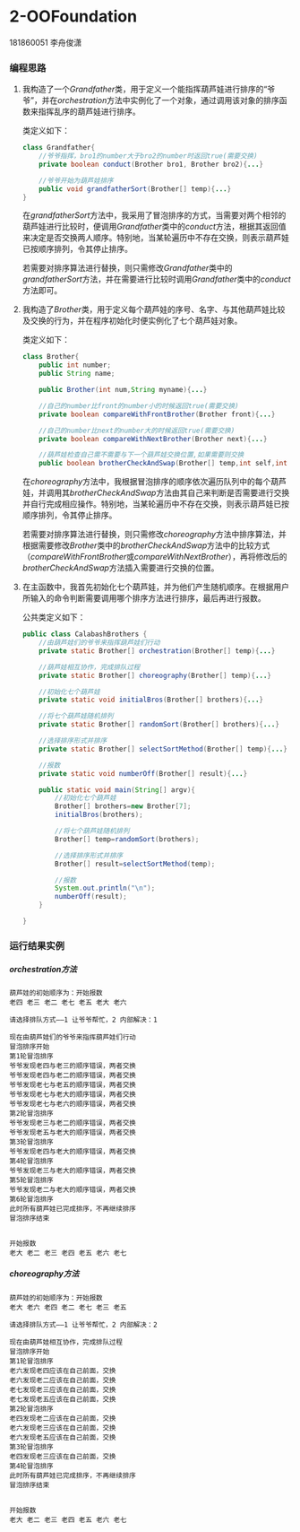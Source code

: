 # 2-OOFoundation

181860051	李舟俊潇



### 编程思路

1. 我构造了一个*Grandfather*类，用于定义一个能指挥葫芦娃进行排序的“爷爷”，并在*orchestration*方法中实例化了一个对象，通过调用该对象的排序函数来指挥乱序的葫芦娃进行排序。

   类定义如下：

   ```java
   class Grandfather{
       //爷爷指挥，bro1的number大于bro2的number时返回true(需要交换)
       private boolean conduct(Brother bro1, Brother bro2){...}
   
       //爷爷开始为葫芦娃排序
       public void grandfatherSort(Brother[] temp){...}
   }
   ```

   在*grandfatherSort*方法中，我采用了冒泡排序的方式，当需要对两个相邻的葫芦娃进行比较时，便调用*Grandfather*类中的*conduct*方法，根据其返回值来决定是否交换两人顺序。特别地，当某轮遍历中不存在交换，则表示葫芦娃已按顺序排列，令其停止排序。

   若需要对排序算法进行替换，则只需修改*Grandfather*类中的*grandfatherSort*方法，并在需要进行比较时调用*Grandfather*类中的*conduct*方法即可。

2. 我构造了*Brother*类，用于定义每个葫芦娃的序号、名字、与其他葫芦娃比较及交换的行为，并在程序初始化时便实例化了七个葫芦娃对象。

   类定义如下：

   ```java
   class Brother{
       public int number;
       public String name;
   
       public Brother(int num,String myname){...}
   
       //自己的number比front的number小的时候返回true(需要交换)
       private boolean compareWithFrontBrother(Brother front){...}
   
       //自己的number比next的number大的时候返回true(需要交换)
       private boolean compareWithNextBrother(Brother next){...}
   
       //葫芦娃检查自己需不需要与下一个葫芦娃交换位置,如果需要则交换
       public boolean brotherCheckAndSwap(Brother[] temp,int self,int next){...}
   ```

   在*choreography*方法中，我根据冒泡排序的顺序依次遍历队列中的每个葫芦娃，并调用其*brotherCheckAndSwap*方法由其自己来判断是否需要进行交换并自行完成相应操作。特别地，当某轮遍历中不存在交换，则表示葫芦娃已按顺序排列，令其停止排序。

   若需要对排序算法进行替换，则只需修改*choreography*方法中排序算法，并根据需要修改*Brother*类中的*brotherCheckAndSwap*方法中的比较方式（*compareWithFrontBrother*或*compareWithNextBrother*），再将修改后的*brotherCheckAndSwap*方法插入需要进行交换的位置。

3. 在主函数中，我首先初始化七个葫芦娃，并为他们产生随机顺序。在根据用户所输入的命令判断需要调用哪个排序方法进行排序，最后再进行报数。

   公共类定义如下：

   ```java
   public class CalabashBrothers {
       //由葫芦娃们的爷爷来指挥葫芦娃们行动
       private static Brother[] orchestration(Brother[] temp){...}
   
       //葫芦娃相互协作，完成排队过程
       private static Brother[] choreography(Brother[] temp){...}
   
       //初始化七个葫芦娃
       private static void initialBros(Brother[] brothers){...}
   
       //将七个葫芦娃随机排列
       private static Brother[] randomSort(Brother[] brothers){...}
   
       //选择排序形式并排序
       private static Brother[] selectSortMethod(Brother[] temp){...}
   
       //报数
       private static void numberOff(Brother[] result){...}
   
       public static void main(String[] argv){
           //初始化七个葫芦娃
           Brother[] brothers=new Brother[7];
           initialBros(brothers);
   
           //将七个葫芦娃随机排列
           Brother[] temp=randomSort(brothers);
   
           //选择排序形式并排序
           Brother[] result=selectSortMethod(temp);
   
           //报数
           System.out.println("\n");
           numberOff(result);
       }
   
   }
   ```

   

### 运行结果实例

##### orchestration方法

```
葫芦娃的初始顺序为：开始报数
老四 老三 老二 老七 老五 老大 老六 

请选择排队方式——1 让爷爷帮忙，2 内部解决：1

现在由葫芦娃们的爷爷来指挥葫芦娃们行动
冒泡排序开始
第1轮冒泡排序
爷爷发现老四与老三的顺序错误，两者交换
爷爷发现老四与老二的顺序错误，两者交换
爷爷发现老七与老五的顺序错误，两者交换
爷爷发现老七与老大的顺序错误，两者交换
爷爷发现老七与老六的顺序错误，两者交换
第2轮冒泡排序
爷爷发现老三与老二的顺序错误，两者交换
爷爷发现老五与老大的顺序错误，两者交换
第3轮冒泡排序
爷爷发现老四与老大的顺序错误，两者交换
第4轮冒泡排序
爷爷发现老三与老大的顺序错误，两者交换
第5轮冒泡排序
爷爷发现老二与老大的顺序错误，两者交换
第6轮冒泡排序
此时所有葫芦娃已完成排序，不再继续排序
冒泡排序结束


开始报数
老大 老二 老三 老四 老五 老六 老七
```

##### choreography方法

```
葫芦娃的初始顺序为：开始报数
老大 老六 老四 老二 老七 老三 老五 

请选择排队方式——1 让爷爷帮忙，2 内部解决：2

现在由葫芦娃相互协作，完成排队过程
冒泡排序开始
第1轮冒泡排序
老六发现老四应该在自己前面，交换
老六发现老二应该在自己前面，交换
老七发现老三应该在自己前面，交换
老七发现老五应该在自己前面，交换
第2轮冒泡排序
老四发现老二应该在自己前面，交换
老六发现老三应该在自己前面，交换
老六发现老五应该在自己前面，交换
第3轮冒泡排序
老四发现老三应该在自己前面，交换
第4轮冒泡排序
此时所有葫芦娃已完成排序，不再继续排序
冒泡排序结束


开始报数
老大 老二 老三 老四 老五 老六 老七 
```

